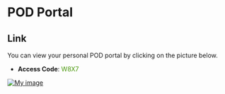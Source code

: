 # POD Portal

## Link
You can view your personal POD portal by clicking on the picture below.

- **Access Code**: <span style='color:#479608'>W8X7</span>

<a href="https://portal.ace.aviatrixlab.com/ " target="_blank">

![My image](images/pod.png)

</a>